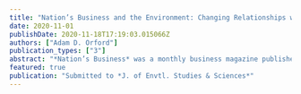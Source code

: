 ```yaml
---
title: "Nation’s Business and the Environment: Changing Relationships with Pollution, “Ecologists,” Renewables, and Regulations, 1945-1981"
date: 2020-11-01
publishDate: 2020-11-18T17:19:03.015066Z
authors: ["Adam D. Orford"]
publication_types: ["3"]
abstract: "*Nation’s Business* was a monthly business magazine published by the U.S. Chamber of Commerce, with a subscription list larger than *Business Week*, *Forbes*, or *Fortune*. This study explores how the magazine responded and adapted to the rise of environmentalism, and environmental regulation of business, by exploring its treatment of four topics: DDT, environmentalists, government regulation, and renewable energy. It is built on a full-text review of all issues of Nation’s Business published between 1945 and 1981. It reveals the development of a variety of anti-environmental logics and discourses, including the delegitimization of environmentalism as emotional and irrational, the undermining of scientific conclusions as uncertain, the monetization of decisionmaking using cost-benefit analysis, and the problematization of government overregulation. The study thus traces the origins of the anti-environmental policies of the Reagan Administration to the business community of the preceding decade."
featured: true
publication: "Submitted to *J. of Envtl. Studies & Sciences*"
---
```



